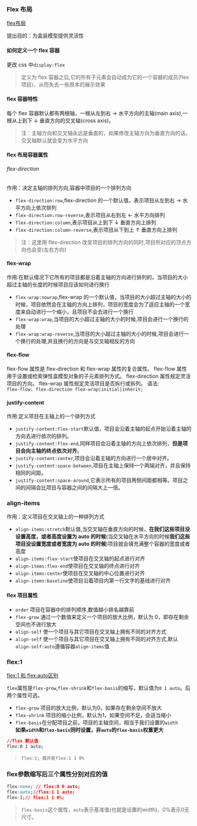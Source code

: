 ### Flex 布局
[flex布局](http://ruanyifeng.com/blog/2015/07/flex-grammar.html)

提出目的：为盒装模型提供灵活性

#### 如何定义一个 flex 容器

更改 css 中`display:flex`

> 定义为 flex 容器之后,它的所有子元素会自动成为它的一个容器的成员(flex 项目)，从而失去一些原本的展示效果

#### flex 容器特性

每个 flex 容器默认都有两根轴，一根从左到右 → 水平方向的主轴(main axis),一根从上到下 ↓ 垂直方向的交叉轴(cross axis)。

> 注：主轴方向和交叉轴永远是垂直的，如果修改主轴方向为垂直方向的话，交叉轴默认就会变为水平方向

#### flex 布局容器属性

###### flex-direction

作用：决定主轴的排列方向,容器中项目的一个排列方向

- `flex-direction:row`,flex-direction 的一个默认值，表示项目从左到右 → 水平方向上依次排列
- `flex-direction:row-reverse`,表示项目从右到左 ← 水平方向排列
- `flex-direction:column`,表示项目从上到下 ↓ 垂直方向上排列
- `flex-direction:column-reverse`,表示项目从下到上 ↑ 垂直方向上排列

> 注：这里用 flex-direction 改变项目的排列方向的同时,项目所对应的顶点方向也会变(左右方向)

#### flex-wrap

作用:在默认情况下它所有的项目都是沿着主轴的方向进行排列的，当项目的大小超过主轴的长度的时候项目应该如何进行换行

- `flex-wrap:nowrap`,flex-wrap 的一个默认值，当项目的大小超过主轴的大小的时候，项目依然会在主轴的方向上排列，项目的宽度会为了适应主轴的一个宽度来自动进行一个缩小，且项目不会去进行一个换行
- `flex-wrap:wrap`,当项目的大小超过主轴的大小的时候,项目会进行一个换行的处理
- `flex-wrap:wrap-reverse`,当项目的大小超过主轴的大小的时候,项目会进行一个换行的处理,并且换行的方向是与交叉轴相反的方向

#### flex-flow 
flex-flow 属性是 flex-direction 和 flex-wrap 属性的复合属性。
flex-flow 属性用于设置或检索弹性盒模型对象的子元素排列方式。
flex-direction 属性规定灵活项目的方向。
flex-wrap 属性规定灵活项目是否拆行或拆列。
语法:  
`flex-flow: flex-direction flex-wrap|initial|inherit;`

#### justify-content

作用:定义项目在主轴上的一个排列方式

- `justify-content:flex-start`默认值，项目会沿着主轴的起点开始沿着主轴的方向去进行依次的排列。
- `justify-content:flex-end`,同样项目会沿着主轴的方向上依次排列，**但是项目会向主轴的终点依次对齐**。
- `justify-content:center`,项目会沿着主轴的方向进行一个居中对齐。
- `justify-content:space-between`,项目在主轴上保持一个两端对齐，并且保持相同的间距。
- `justify-content:space-around`,它表示所有的项目两侧间距都相等。项目之间的间隔会比项目与容器之间的间隔大上一倍。

### align-items

作用：定义项目在交叉轴上的一种排列方式

- `align-items:stretch`默认值,当交叉轴在垂直方向的时候，**在我们这些项目没设置高度，或者高度设置为 auto 的时候**(当交叉轴在水平方向的时候**我们这些项目没设置宽度或者宽度为 auto 的时候**)项目就会填充满整个容器的宽度或者高度
- `align-items:flex-start`使项目在交叉轴的起点进行对齐
- `align-items:flex-end`使项目在交叉轴的终点进行对齐
- `align-items:center`使项目在交叉轴的中心位置进行对齐
- `align-items:baseline`使项目沿着项目内第一行文字的基线进行对齐

#### flex 项目属性

- `order` 项目在容器中的排列顺序,数值越小排名越靠前
- `flex-grow` 通过一个数值来定义一个项目的放大比例，默认为 0，即存在剩余空间也不进行放大
- `align-self` 使一个项目与其它项目在交叉轴上拥有不同的对齐方式
- `align-self` 使一个项目与其它项目在交叉轴上拥有不同的对齐方式,默认`align-self:auto`遵循容器`align-items`值

### flex:1  
[flex:1 和 flex:auto区别](https://www.jianshu.com/p/4df56ee561ba)  

`flex`属性是`flex-grow`,`flex-shrink`和`flex-basis`的缩写，默认值为`0 1 auto`。后两个属性可选。 
+ `flex-grow` 项目的放大比例，默认为0，如果存在剩余空间不放大
+ `flex-shrink` 项目的缩小比例，默认为1，如果空间不足，会适当缩小  
+ `flex-basis`在分配项目之前，项目的主轴空间，相当于我们设置的`width`  
**如果`width`和`flex-basis`同时设置，非`auto`的`flex-basis`权重更大**      
```css 
//flex 默认值
flex:0 1 auto;
```  
> `flex:1; 展开是flex:1 1 0%`  

### flex参数缩写后三个属性分别对应的值  
```css
flex:none; // flex:0 0 auto;
flex:auto;//flex:1 1 auto;
flex:1;// flex:1 1 0%;
```  
> `flex-basis`这个属性，`auto`表示基准值(也就是设置的width)，0%表示0无尺寸。   



